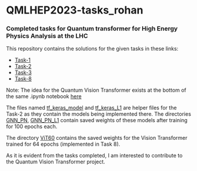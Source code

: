 # QMLHEP2023-tasks_rohan
### Completed tasks for Quantum transformer for High Energy Physics Analysis at the LHC

This repository contains the solutions for the given tasks in these links:
- [Task-1](https://github.com/Rohan29032001/QMLHEP2023-tasks_rohan/blob/master/Task_1_ml4sci.ipynb)
- [Task-2](https://github.com/Rohan29032001/QMLHEP2023-tasks_rohan/blob/master/Task_2_QMLHEP.ipynb)
- [Task-3](https://github.com/Rohan29032001/QMLHEP2023-tasks_rohan/blob/master/Task%203%20Open%20Task.ipynb)
- [Task-8](https://github.com/Rohan29032001/QMLHEP2023-tasks_rohan/blob/master/Task_8_QMLHEP.ipynb)

Note: The idea for the Quantum Vision Transformer exists at the bottom of the same .ipynb notebook [here](https://github.com/Rohan29032001/QMLHEP2023-tasks_rohan/blob/master/Task_8_QMLHEP.ipynb)

The files named [tf_keras_model](https://github.com/Rohan29032001/QMLHEP2023-tasks_rohan/blob/master/tf_keras_model.py) and [tf_keras_L1](https://github.com/Rohan29032001/QMLHEP2023-tasks_rohan/blob/master/tf_keras_L1.py) are helper files for the Task-2 as they contain the models being implemented there. The directories [GNN_PN](https://github.com/Rohan29032001/QMLHEP2023-tasks_rohan/tree/master/GNN_PN), [GNN_PN_L1](https://github.com/Rohan29032001/QMLHEP2023-tasks_rohan/tree/master/GNN_PN_L1) contain saved weights of these models after training for 100 epochs each.

The directory [ViT60](https://github.com/Rohan29032001/QMLHEP2023-tasks_rohan/tree/master/ViT_60) contains the saved weights for the Vision Transformer trained for 64 epochs (implemented in Task 8).


As it is evident from the tasks completed, I am interested to contribute to the Quantum Vision Transformer project.
